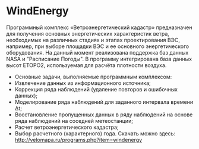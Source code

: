 # WindEnergy
Программный комплекс «Ветроэнергетический кадастр» предназначен для получения основных энергетических характеристик ветра, необходимых на различных стадиях и этапах проектирования ВЭС, например, при выборе площадки ВЭС и ее основного энергетического оборудования. На данный момент реализована поддержка баз данных NASA и "Расписание Погоды". В программу интегрирована база данных высот ETOPO2, используемая для расчёта плотности воздуха.
* Основные задачи, выполняемые программным комплексом:
* Извлечение данных из информационного источника;
* Коррекция ряда наблюдений (удаление повторов и ошибочных данных);
* Моделирование ряда наблюдений для заданного интервала времени Δt;
* Восстановление пропущенных данных в ряду наблюдений на основе ряда наблюдений на соседней метеостанции;
* Расчет ветроэнергетического кадастра;
* Выбор расчетного (характерного) года.
Скачать можно здесь: http://velomapa.ru/programs.php?item=windenergy
